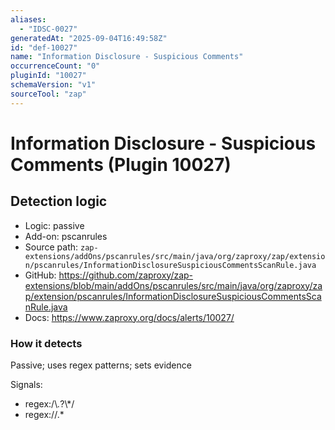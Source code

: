 ```yaml
---
aliases:
  - "IDSC-0027"
generatedAt: "2025-09-04T16:49:58Z"
id: "def-10027"
name: "Information Disclosure - Suspicious Comments"
occurrenceCount: "0"
pluginId: "10027"
schemaVersion: "v1"
sourceTool: "zap"
---
```


# Information Disclosure - Suspicious Comments (Plugin 10027)

## Detection logic

- Logic: passive
- Add-on: pscanrules
- Source path: `zap-extensions/addOns/pscanrules/src/main/java/org/zaproxy/zap/extension/pscanrules/InformationDisclosureSuspiciousCommentsScanRule.java`
- GitHub: https://github.com/zaproxy/zap-extensions/blob/main/addOns/pscanrules/src/main/java/org/zaproxy/zap/extension/pscanrules/InformationDisclosureSuspiciousCommentsScanRule.java
- Docs: https://www.zaproxy.org/docs/alerts/10027/

### How it detects

Passive; uses regex patterns; sets evidence

Signals:
- regex:/\\*.*?\\*/
- regex://.*

